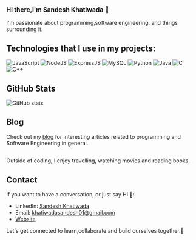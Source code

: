 ### Hi there,I'm Sandesh Khatiwada 👋

I'm passionate about programming,software engineering, and things surrounding it.

## Technologies that I use in my projects: 
![JavaScript](https://img.shields.io/badge/JS-Intermediate-success?style=for-the-badge&logo=JS)
![NodeJS](https://img.shields.io/badge/node-Intermediate-success?style=for-the-badge&logo=node)
![ExpressJS](https://img.shields.io/badge/expressjs-Intermediate-success?style=for-the-badge&logo=python)
![MySQL](https://img.shields.io/badge/mysql-Begineer-yellow?style=for-the-badge&logo=mysql)
![Python](https://img.shields.io/badge/Python-Intermediate-success?style=for-the-badge&logo=python)
![Java](https://img.shields.io/badge/Java-Begineer-yellow?style=for-the-badge&logo=java)
![C](https://img.shields.io/badge/C-Begineer-yellow?style=for-the-badge&logo=c)
![C++](https://img.shields.io/badge/C++-Begineer-yellow?style=for-the-badge&logo=c++)


## GitHub Stats
![GitHub stats](https://github-readme-stats.vercel.app/api?username=sandesh-theMayGuy&show_icons=true)

## Blog
Check out my [blog](https://sandeshkhatiwada.hashnode.dev/) for interesting articles related to programming and Software Engineering in general.

## 
Outside of coding, I enjoy travelling, watching movies and reading books.




## Contact
If you want to have a conversation, or just say Hi  💬:
- LinkedIn: [Sandesh Khatiwada](https://www.linkedin.com/in/sandeshkhatiwada)
- Email: khatiwadasandesh01@gmail.com
- [Website](https://www.sandeshkhatiwada.com.np)

Let's get connected to learn,collaborate and build ourselves together.👯
  

<!--
**sandesh-theMayGuy/sandesh-theMayGuy** is a ✨ _special_ ✨ repository because its `README.md` (this file) appears on your GitHub profile.

Here are some ideas to get you started:

- 🔭 I’m currently working on ...
- 🌱 I’m currently learning ...
- 👯 I’m looking to collaborate on ...
- 🤔 I’m looking for help with ...
- 💬 Ask me about ...
- 📫 How to reach me: ...
- 😄 Pronouns: ...
- ⚡ Fun fact: ...
-->

